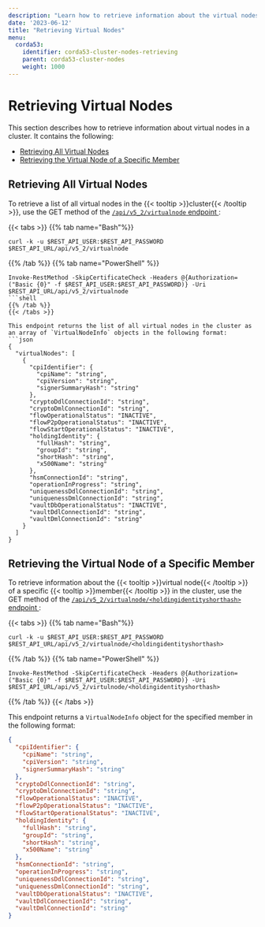 ```yaml
---
description: "Learn how to retrieve information about the virtual nodes in a cluster using the Corda REST API."
date: '2023-06-12'
title: "Retrieving Virtual Nodes"
menu:
  corda53:
    identifier: corda53-cluster-nodes-retrieving
    parent: corda53-cluster-nodes
    weight: 1000
---
```


# Retrieving Virtual Nodes

This section describes how to retrieve information about virtual nodes in a cluster. It contains the following:

* [Retrieving All Virtual Nodes](#retrieving-all-virtual-nodes)
* [Retrieving the Virtual Node of a Specific Member](#retrieving-the-virtual-node-of-a-specific-member)

## Retrieving All Virtual Nodes

To retrieve a list of all virtual nodes in the {{< tooltip >}}cluster{{< /tooltip >}}, use the GET method of the <a href ="../../reference/rest-api/openapi.html#tag/Virtual-Node-API/operation/get_virtualnode">`/api/v5_2/virtualnode` endpoint </a>:

{{< tabs >}}
{{% tab name="Bash"%}}
```shell
curl -k -u $REST_API_USER:$REST_API_PASSWORD $REST_API_URL/api/v5_2/virtualnode
```
{{% /tab %}}
{{% tab name="PowerShell" %}}
```
Invoke-RestMethod -SkipCertificateCheck -Headers @{Authorization=("Basic {0}" -f $REST_API_USER:$REST_API_PASSWORD)} -Uri $REST_API_URL/api/v5_2/virtualnode
```shell
{{% /tab %}}
{{< /tabs >}}

This endpoint returns the list of all virtual nodes in the cluster as an array of `VirtualNodeInfo` objects in the following format:
```json
{
  "virtualNodes": [
    {
      "cpiIdentifier": {
        "cpiName": "string",
        "cpiVersion": "string",
        "signerSummaryHash": "string"
      },
      "cryptoDdlConnectionId": "string",
      "cryptoDmlConnectionId": "string",
      "flowOperationalStatus": "INACTIVE",
      "flowP2pOperationalStatus": "INACTIVE",
      "flowStartOperationalStatus": "INACTIVE",
      "holdingIdentity": {
        "fullHash": "string",
        "groupId": "string",
        "shortHash": "string",
        "x500Name": "string"
      },
      "hsmConnectionId": "string",
      "operationInProgress": "string",
      "uniquenessDdlConnectionId": "string",
      "uniquenessDmlConnectionId": "string",
      "vaultDbOperationalStatus": "INACTIVE",
      "vaultDdlConnectionId": "string",
      "vaultDmlConnectionId": "string"
    }
  ]
}
```

## Retrieving the Virtual Node of a Specific Member

To retrieve information about the {{< tooltip >}}virtual node{{< /tooltip >}} of a specific {{< tooltip >}}member{{< /tooltip >}} in the cluster, use the GET method of the <a href ="../../reference/rest-api/openapi.html#tag/Virtual-Node-API/operation/get_virtualnode__holdingidentityshorthash_">`/api/v5_2/virtualnode/<holdingidentityshorthash>` endpoint </a>:

{{< tabs >}}
{{% tab name="Bash"%}}
```shell
curl -k -u $REST_API_USER:$REST_API_PASSWORD $REST_API_URL/api/v5_2/virtualnode/<holdingidentityshorthash>
```
{{% /tab %}}
{{% tab name="PowerShell" %}}
```shell
Invoke-RestMethod -SkipCertificateCheck -Headers @{Authorization=("Basic {0}" -f $REST_API_USER:$REST_API_PASSWORD)} -Uri $REST_API_URL/api/v5_2/virtulnode/<holdingidentityshorthash>
```
{{% /tab %}}
{{< /tabs >}}

This endpoint returns a `VirtualNodeInfo` object for the specified member in the following format:
```json
{
  "cpiIdentifier": {
    "cpiName": "string",
    "cpiVersion": "string",
    "signerSummaryHash": "string"
  },
  "cryptoDdlConnectionId": "string",
  "cryptoDmlConnectionId": "string",
  "flowOperationalStatus": "INACTIVE",
  "flowP2pOperationalStatus": "INACTIVE",
  "flowStartOperationalStatus": "INACTIVE",
  "holdingIdentity": {
    "fullHash": "string",
    "groupId": "string",
    "shortHash": "string",
    "x500Name": "string"
  },
  "hsmConnectionId": "string",
  "operationInProgress": "string",
  "uniquenessDdlConnectionId": "string",
  "uniquenessDmlConnectionId": "string",
  "vaultDbOperationalStatus": "INACTIVE",
  "vaultDdlConnectionId": "string",
  "vaultDmlConnectionId": "string"
}
```
